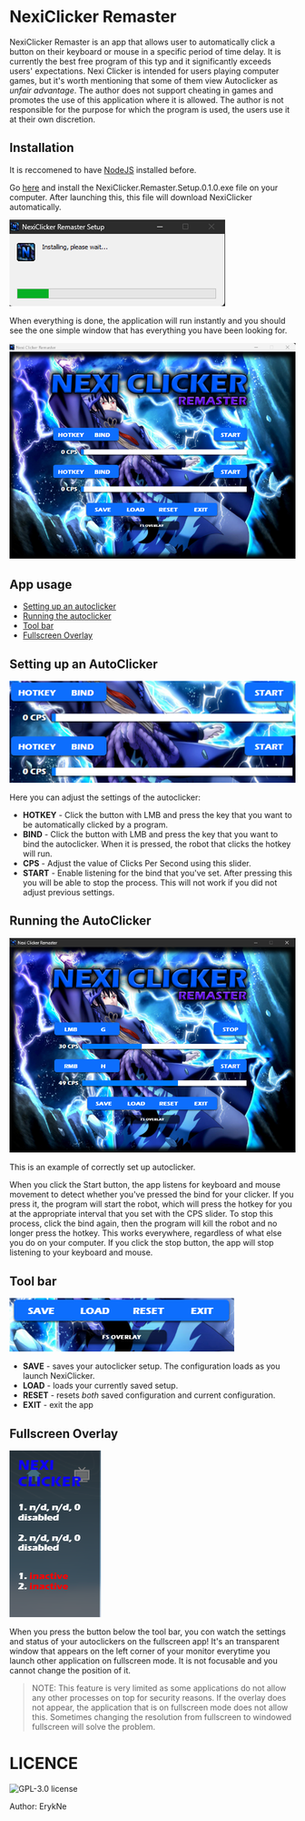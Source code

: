 # NexiClicker Remaster 

NexiClicker Remaster is an app that allows user to automatically click a button on their keyboard or mouse in a specific period of time delay.
It is currently the best free program of this typ and it significantly exceeds users' expectations.
Nexi Clicker is intended for users playing computer games, but it's worth mentioning that some of them view Autoclicker as _unfair advantage_. The author does not support cheating in games and promotes the use of this application where it is allowed.
The author is not responsible for the purpose for which the program is used, the users use it at their own discretion.

## Installation

It is reccomened to have [NodeJS](https://nodejs.org/en/download/prebuilt-installer) installed before.

Go [here](https://github.com/ErykNe/NexiClicker-Remaster/releases/tag/v0.1.0) and install the NexiClicker.Remaster.Setup.0.1.0.exe file on your computer.
After launching this, this file will download NexiClicker automatically.

![](https://github.com/ErykNe/NexiClicker-Remaster/blob/021ffacad400c36d1fc59809d1d716fcdb206d28/screenshots/installer.png) 

When everything is done, the application will run instantly and you should see the one simple window that has everything you have been looking for.

![](https://github.com/ErykNe/NexiClicker-Remaster/blob/008197f8bc207368787af074e8575c8b7a43a92d/screenshots/first-launch.png)

## App usage



- [Setting up an autoclicker](#setting-up-an-autoclicker)
- [Running the autoclicker](#running-the-autoclicker)
- [Tool bar](#tool-bar)
- [Fullscreen Overlay](#fullscreen-overlay)



## Setting up an AutoClicker


![](https://github.com/ErykNe/NexiClicker-Remaster/blob/bc1f761aa34d5a74ae998eef36ffaf49739def03/screenshots/Autoclicker-settings.png)

Here you can adjust the settings of the autoclicker:
- **HOTKEY** - Click the button with LMB and press the key that you want to be automatically clicked by a program.
- **BIND** - Click the button with LMB and press the key that you want to bind the autoclicker. When it is pressed, the robot that clicks the hotkey will run.
- **CPS** - Adjust the value of Clicks Per Second using this slider.
- **START** - Enable listening for the bind that you've set. After pressing this you will be able to stop the process. This will not work if you did not adjust previous settings.


## Running the AutoClicker

![](https://github.com/ErykNe/NexiClicker-Remaster/blob/c3ce8ee84cbb4f4b5c07a6aea212666d4f9bcda6/screenshots/settings.png)

This is an example of correctly set up autoclicker. 

When you click the Start button, the app listens for keyboard and mouse movement to detect whether you've pressed the bind for your clicker. If you press it, the program will start the robot, which will press the hotkey for you at the appropriate interval that you set with the CPS slider. 
To stop this process, click the bind again, then the program will kill the robot and no longer press the hotkey.
This works everywhere, regardless of what else you do on your computer. If you click the stop button, the app will stop listening to your keyboard and mouse.

## Tool bar

![](https://github.com/ErykNe/NexiClicker-Remaster/blob/c3ce8ee84cbb4f4b5c07a6aea212666d4f9bcda6/screenshots/toolbar.png)

- **SAVE** - saves your autoclicker setup. The configuration loads as you launch NexiClicker. 
- **LOAD** - loads your currently saved setup.
- **RESET** - resets _both_ saved configuration and current configuration.
- **EXIT** - exit the app 

## Fullscreen Overlay

![](https://github.com/ErykNe/NexiClicker-Remaster/blob/274ddeaf247d51beed6d1c32cc8c59180ad50916/screenshots/overlay.png)

When you press the button below the tool bar, you con watch the settings and status of your autoclickers on the fullscreen app! 
It's an transparent window that appears on the left corner of your monitor everytime you launch other application on fullscreen mode. It is not focusable and you cannot change the position of it. 
> NOTE: This feature is very limited as some applications do not allow any other processes on top for security reasons. If the overlay does not appear, the application that is on fullscreen mode does not allow this. 
Sometimes changing the resolution from fullscreen to windowed fullscreen will solve the problem.

# LICENCE

![GPL-3.0 license](https://github.com/ErykNe/NexiClicker-Remaster/tree/main?tab=GPL-3.0-1-ov-file)


Author: ErykNe












